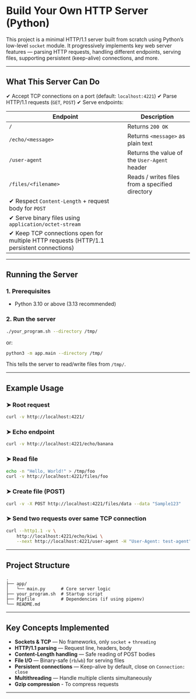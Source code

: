 
#  Build Your Own HTTP Server (Python)

This project is a minimal HTTP/1.1 server built from scratch using Python’s low-level `socket` module.
It progressively implements key web server features — parsing HTTP requests, handling different endpoints, serving files, supporting persistent (keep-alive) connections, and more.

---

##  What This Server Can Do

✔ Accept TCP connections on a port (default: `localhost:4221`)
✔ Parse HTTP/1.1 requests (`GET`, `POST`)
✔ Serve endpoints:

| Endpoint                                                                                 | Description                                     |
| ---------------------------------------------------------------------------------------- | ----------------------------------------------- |
| `/`                                                                                      | Returns `200 OK`                                |
| `/echo/<message>`                                                                        | Returns `<message>` as plain text               |
| `/user-agent`                                                                            | Returns the value of the `User-Agent` header    |
| `/files/<filename>`                                                                      | Reads / writes files from a specified directory |
| ✔ Respect `Content-Length` + request body for `POST`                                     |                                                 |
| ✔ Serve binary files using `application/octet-stream`                                    |                                                 |
| ✔ Keep TCP connections open for multiple HTTP requests (HTTP/1.1 persistent connections) |                                                 |

---

##  Running the Server

### **1. Prerequisites**

* Python 3.10 or above (3.13 recommended)

### **2. Run the server**

```bash
./your_program.sh --directory /tmp/
```

or:

```bash
python3 -m app.main --directory /tmp/
```

This tells the server to read/write files from `/tmp/`.

---

##  Example Usage

### ➤ Root request

```bash
curl -v http://localhost:4221/
```

### ➤ Echo endpoint

```bash
curl -v http://localhost:4221/echo/banana
```

### ➤ Read file

```bash
echo -n "Hello, World!" > /tmp/foo
curl -v http://localhost:4221/files/foo
```

### ➤ Create file (POST)

```bash
curl -v -X POST http://localhost:4221/files/data --data "Sample123"
```

### ➤ Send two requests over same TCP connection

```bash
curl --http1.1 -v \
    http://localhost:4221/echo/kiwi \
    --next http://localhost:4221/user-agent -H "User-Agent: test-agent"
```

---

##  Project Structure

```
.
├── app/
│   └── main.py      # Core server logic
├── your_program.sh  # Startup script
├── Pipfile          # Dependencies (if using pipenv)
└── README.md
```

---

##  Key Concepts Implemented

* **Sockets & TCP** — No frameworks, only `socket` + `threading`
* **HTTP/1.1 parsing** — Request line, headers, body
* **Content-Length handling** — Safe reading of POST bodies
* **File I/O** — Binary-safe (`rb`/`wb`) for serving files
* **Persistent connections** — Keep-alive by default, close on `Connection: close`
* **Multithreading** — Handle multiple clients simultaneously
* **Gzip compression** - To compress requests 

---




